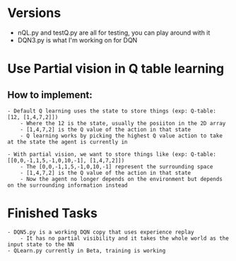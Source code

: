 # Versions
 - nQL.py and testQ.py are all for testing, you can play around with it
 - DQN3.py is what I'm working on for DQN


# Use Partial vision in Q table learning

## How to implement:
    - Default Q learning uses the state to store things (exp: Q-table: [12, [1,4,7,2]])
        - Where the 12 is the state, usually the posiiton in the 2D array
        - [1,4,7,2] is the Q value of the action in that state
        - Q learning works by picking the highest Q value action to take at the state the agent is currently in
    
    - With partial vision, we want to store things like (exp: Q-table: [[0,0,-1,1,5,-1,0,10,-1], [1,4,7,2]])
        - The [0,0,-1,1,5,-1,0,10,-1] represent the surrounding space
        - [1,4,7,2] is the Q value of the action in that state
        - Now the agent no longer depends on the environment but depends on the surrounding information instead

# Finished Tasks
    - DQN5.py is a working DQN copy that uses experience replay
        - It has no partial visibility and it takes the whole world as the input state to the NN
    - QLearn.py currently in Beta, training is working